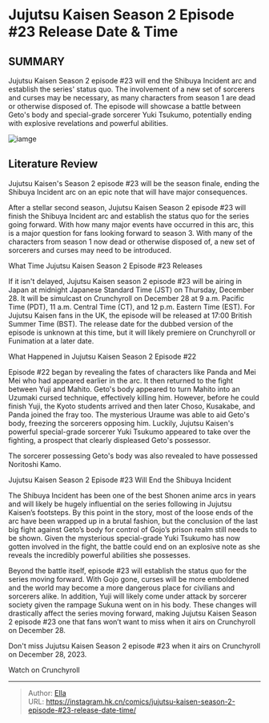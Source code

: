 # Jujutsu Kaisen Season 2 Episode #23 Release Date &amp; Time


## SUMMARY 



  Jujutsu Kaisen Season 2 episode #23 will end the Shibuya Incident arc and establish the series&#39; status quo.   The involvement of a new set of sorcerers and curses may be necessary, as many characters from season 1 are dead or otherwise disposed of.   The episode will showcase a battle between Geto&#39;s body and special-grade sorcerer Yuki Tsukumo, potentially ending with explosive revelations and powerful abilities.  

![iamge](https://static1.srcdn.com/wordpress/wp-content/uploads/2023/12/yuki-blows-a-kiss-in-jujutsu-kaisen.jpg)

## Literature Review

Jujutsu Kaisen&#39;s Season 2 episode #23 will be the season finale, ending the Shibuya Incident arc on an epic note that will have major consequences.




After a stellar second season, Jujutsu Kaisen Season 2 episode #23 will finish the Shibuya Incident arc and establish the status quo for the series going forward. With how many major events have occurred in this arc, this is a major question for fans looking forward to season 3. With many of the characters from season 1 now dead or otherwise disposed of, a new set of sorcerers and curses may need to be introduced.





 What Time Jujutsu Kaisen Season 2 Episode #23 Releases 
          

If it isn&#39;t delayed, Jujutsu Kaisen season 2 episode #23 will be airing in Japan at midnight Japanese Standard Time (JST) on Thursday, December 28. It will be simulcast on Crunchyroll on December 28 at 9 a.m. Pacific Time (PDT), 11 a.m. Central Time (CT), and 12 p.m. Eastern Time (EST). For Jujutsu Kaisen fans in the UK, the episode will be released at 17:00 British Summer Time (BST). The release date for the dubbed version of the episode is unknown at this time, but it will likely premiere on Crunchyroll or Funimation at a later date.



 What Happened in Jujutsu Kaisen Season 2 Episode #22 
          




Episode #22 began by revealing the fates of characters like Panda and Mei Mei who had appeared earlier in the arc. It then returned to the fight between Yuji and Mahito. Geto&#39;s body appeared to turn Mahito into an Uzumaki cursed technique, effectively killing him. However, before he could finish Yuji, the Kyoto students arrived and then later Choso, Kusakabe, and Panda joined the fray too. The mysterious Uraume was able to aid Geto&#39;s body, freezing the sorcerers opposing him. Luckily, Jujutsu Kaisen&#39;s powerful special-grade sorcerer Yuki Tsukumo appeared to take over the fighting, a prospect that clearly displeased Geto&#39;s possessor.



The sorcerer possessing Geto&#39;s body was also revealed to have possessed Noritoshi Kamo.






 Jujutsu Kaisen Season 2 Episode #23 Will End the Shibuya Incident 
          




The Shibuya Incident has been one of the best Shonen anime arcs in years and will likely be hugely influential on the series following in Jujutsu Kaisen’s footsteps. By this point in the story, most of the loose ends of the arc have been wrapped up in a brutal fashion, but the conclusion of the last big fight against Geto’s body for control of Gojo’s prison realm still needs to be shown. Given the mysterious special-grade Yuki Tsukumo has now gotten involved in the fight, the battle could end on an explosive note as she reveals the incredibly powerful abilities she possesses.

Beyond the battle itself, episode #23 will establish the status quo for the series moving forward. With Gojo gone, curses will be more emboldened and the world may become a more dangerous place for civilians and sorcerers alike. In addition, Yuji will likely come under attack by sorcerer society given the rampage Sukuna went on in his body. These changes will drastically affect the series moving forward, making Jujutsu Kaisen Season 2 episode #23 one that fans won’t want to miss when it airs on Crunchyroll on December 28.




Don&#39;t miss Jujutsu Kaisen Season 2 episode #23 when it airs on Crunchyroll on December 28, 2023.

Watch on Crunchyroll



---

> Author: [Ella](https://instagram.hk.cn/)  
> URL: https://instagram.hk.cn/comics/jujutsu-kaisen-season-2-episode-#23-release-date-time/  

